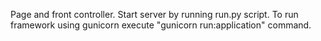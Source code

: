 Page and front controller.
Start server by running run.py script.
To run framework using gunicorn execute "gunicorn run:application" command.